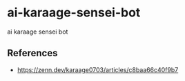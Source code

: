 # ai-karaage-sensei-bot
ai karaage sensei bot

## References
- https://zenn.dev/karaage0703/articles/c8baa66c40f9b7
